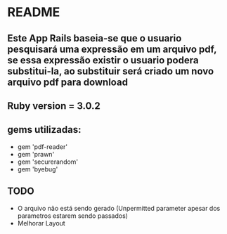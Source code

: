 # README

## Este App Rails baseia-se que o usuario pesquisará uma expressão em um arquivo pdf, se essa expressão existir o usuario podera substitui-la, ao substituir será criado um novo arquivo pdf para download

## Ruby version = 3.0.2

## gems utilizadas:
  - gem 'pdf-reader'
  - gem 'prawn'
  - gem 'securerandom'
  - gem 'byebug'

## TODO
  - O arquivo não está sendo gerado (Unpermitted parameter apesar dos parametros estarem sendo passados)
  - Melhorar Layout